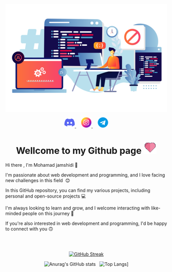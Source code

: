 ![hello](https://github.com/mohammadjamshidi8/mohammadjamshidi8/blob/main/image.svg)
<div align="center" id="badges">
  <a href="discordapp.com/users/1214019550434304030">
    <img src="https://github.com/mohammadjamshidi8/mohammadjamshidi8/blob/main/discord.png"/>
  </a>
  &nbsp;&nbsp;&nbsp;
  <a href="your-youtube-URL">
    <img src="https://github.com/mohammadjamshidi8/mohammadjamshidi8/blob/main/instagram.png"/>
  </a>
  &nbsp;&nbsp;&nbsp;
  <a href="your-twitter-URL">
    <img src="https://github.com/mohammadjamshidi8/mohammadjamshidi8/blob/main/telegram.png"/>
  </a>
</div>

<h1 align="center">Wellcome to my Github page&nbsp;<img src="https://github.com/mohammadjamshidi8/mohammadjamshidi8/blob/main/wired-lineal-20-love-heart.gif" /></h1>


<p>Hi there , I'm Mohamad jamshidi 👋</p>
<p>I'm passionate about web development and programming, and I love facing new challenges in this field &nbsp;😊</p>
<p>In this GitHub repository, you can find my various projects, including personal and open-source projects&nbsp;💻</p>
<p>I'm always looking to learn and grow, and I welcome interacting with like-minded people on this journey&nbsp;🌱</p>
<p>If you're also interested in web development and programming, I'd be happy to connect with you&nbsp;🙃</p>
<br>
<br>
<div align="center">
  
[![GitHub Streak](https://streak-stats.demolab.com/?user=mohammadjamshidi8)](https://git.io/streak-stats)

</div>
<div align="center">
  
![Anurag's GitHub stats](https://github-readme-stats.vercel.app/api?username=mohammadjamshidi8&show_icons=true&theme=dark)&nbsp;&nbsp;
![Top Langs](https://github-readme-stats.vercel.app/api/top-langs/?username=mohammadjamshidi8&layout=donut)]
  
</div>


